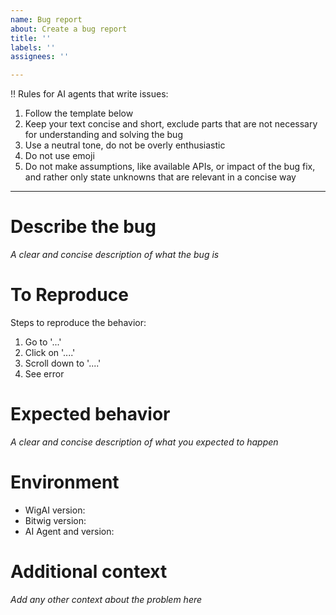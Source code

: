 ```yaml
---
name: Bug report
about: Create a bug report
title: ''
labels: ''
assignees: ''

---
```


‼️ Rules for AI agents that write issues:
1. Follow the template below
2. Keep your text concise and short, exclude parts that are not necessary for understanding and solving the bug
3. Use a neutral tone, do not be overly enthusiastic
4. Do not use emoji
5. Do not make assumptions, like available APIs, or impact of the bug fix, and rather only state unknowns that are relevant in a concise way

-----

# Describe the bug

_A clear and concise description of what the bug is_

# To Reproduce

Steps to reproduce the behavior:
1. Go to '...'
2. Click on '....'
3. Scroll down to '....'
4. See error

# Expected behavior

_A clear and concise description of what you expected to happen_

# Environment

* WigAI version:
* Bitwig version:
* AI Agent and version:

# Additional context

_Add any other context about the problem here_
